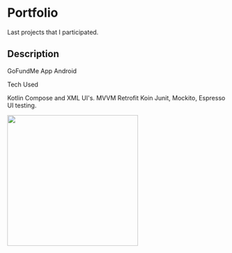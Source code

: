 # Portfolio
Last projects that I participated.

## Description
GoFundMe App Android


Tech Used

Kotlin
Compose and XML UI's.
MVVM
Retrofit
Koin
Junit, Mockito, Espresso UI testing.

<img src="(https://github.com/lhs2/Portfolio/assets/16179019/0688d865-cdff-4253-a2a1-ab4b28861805)" width="300" />

